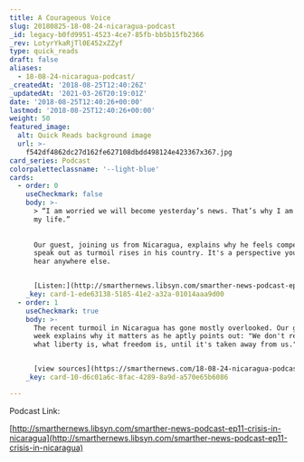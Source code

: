 ```yaml
---
title: A Courageous Voice
slug: 20180825-18-08-24-nicaragua-podcast
_id: legacy-b0fd9951-4523-4ce7-85fb-bb5b15fb2366
_rev: LotyrYkaRjTl0E452xZZyf
type: quick_reads
draft: false
aliases:
  - 18-08-24-nicaragua-podcast/
_createdAt: '2018-08-25T12:40:26Z'
_updatedAt: '2021-03-26T20:19:01Z'
date: '2018-08-25T12:40:26+00:00'
lastmod: '2018-08-25T12:40:26+00:00'
weight: 50
featured_image:
  alt: Quick Reads background image
  url: >-
    f542df4862dc27d162fe627108dbdd498124e423367x367.jpg
card_series: Podcast
colorpaletteclassname: '--light-blue'
cards:
  - order: 0
    useCheckmark: false
    body: >-
      > “I am worried we will become yesterday’s news. That’s why I am risking
      my life.”  
        
        
      Our guest, joining us from Nicaragua, explains why he feels compelled to
      speak out as turmoil rises in his country. It's a perspective you won't
      hear anywhere else.


      [Listen:](http://smarthernews.libsyn.com/smarther-news-podcast-ep11-crisis-in-nicaragua)
    _key: card-1-ede63138-5185-41e2-a32a-01014aaa9d00
  - order: 1
    useCheckmark: true
    body: >-
      The recent turmoil in Nicaragua has gone mostly overlooked. Our guest this
      week explains why it matters as he aptly points out: "We don't really know
      what liberty is, what freedom is, until it's taken away from us."


      [view sources](https://smarthernews.com/18-08-24-nicaragua-podcast/)
    _key: card-10-d6c01a6c-8fac-4289-8a9d-a570e65b6086

---
```

Podcast Link:

[http://smarthernews.libsyn.com/smarther-news-podcast-ep11-crisis-in-nicaragua](http://smarthernews.libsyn.com/smarther-news-podcast-ep11-crisis-in-nicaragua)